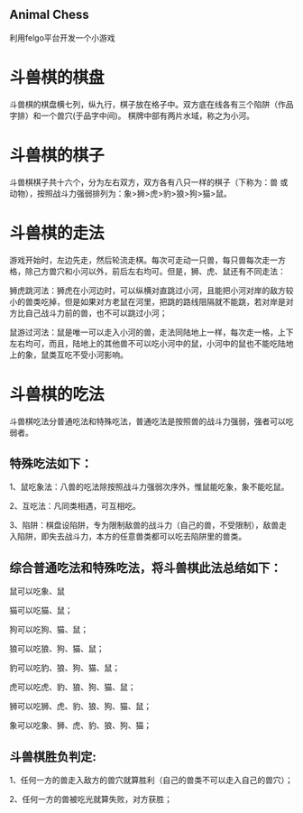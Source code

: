 ## Animal Chess
利用felgo平台开发一个小游戏

# 斗兽棋的棋盘

斗兽棋的棋盘横七列，纵九行，棋子放在格子中。双方底在线各有三个陷阱（作品字排）和一个兽穴(于品字中间)。 棋牌中部有两片水域，称之为小河。

# 斗兽棋的棋子

斗兽棋棋子共十六个，分为左右双方，双方各有八只一样的棋子（下称为：兽 或 动物），按照战斗力强弱排列为：象>狮>虎>豹>狼>狗>猫>鼠。

# 斗兽棋的走法

游戏开始时，左边先走，然后轮流走棋。每次可走动一只兽，每只兽每次走一方格，除己方兽穴和小河以外，前后左右均可。但是，狮、虎、鼠还有不同走法：

狮虎跳河法：狮虎在小河边时，可以纵横对直跳过小河，且能把小河对岸的敌方较小的兽类吃掉，但是如果对方老鼠在河里，把跳的路线阻隔就不能跳，若对岸是对方比自己战斗力前的兽，也不可以跳过小河；

鼠游过河法：鼠是唯一可以走入小河的兽，走法同陆地上一样，每次走一格，上下左右均可，而且，陆地上的其他兽不可以吃小河中的鼠，小河中的鼠也不能吃陆地上的象，鼠类互吃不受小河影响。

# 斗兽棋的吃法

斗兽棋吃法分普通吃法和特殊吃法，普通吃法是按照兽的战斗力强弱，强者可以吃弱者。

## 特殊吃法如下：

1、鼠吃象法：八兽的吃法除按照战斗力强弱次序外，惟鼠能吃象，象不能吃鼠。

2、互吃法：凡同类相遇，可互相吃。

3、陷阱：棋盘设陷阱，专为限制敌兽的战斗力（自己的兽，不受限制），敌兽走入陷阱，即失去战斗力，本方的任意兽类都可以吃去陷阱里的兽类。

## 综合普通吃法和特殊吃法，将斗兽棋此法总结如下：

鼠可以吃象、鼠

猫可以吃猫、鼠；

狗可以吃狗、猫、鼠；

狼可以吃狼、狗、猫、鼠；

豹可以吃豹、狼、狗、猫、鼠；

虎可以吃虎、豹、狼、狗、猫、鼠；

狮可以吃狮、虎、豹、狼、狗、猫、鼠；

象可以吃象、狮、虎、豹、狼、狗、猫；

## 斗兽棋胜负判定:

1、任何一方的兽走入敌方的兽穴就算胜利（自己的兽类不可以走入自己的兽穴）；

2、任何一方的兽被吃光就算失败，对方获胜；

